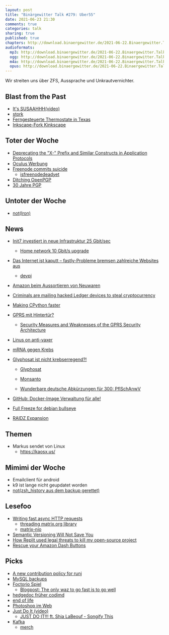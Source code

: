 ```yaml
---
layout: post
title: "Binärgewitter Talk #279: Uber55"
date: 2021-06-23 21:30
comments: true
categories: talk
sharing: true
published: true
chapters: http://download.binaergewitter.de/2021-06-22.Binaergewitter.Talk.279.chapters.txt
audioformats:
  mp3: http://download.binaergewitter.de/2021-06-22.Binaergewitter.Talk.279.mp3
  ogg: http://download.binaergewitter.de/2021-06-22.Binaergewitter.Talk.279.ogg
  m4a: http://download.binaergewitter.de/2021-06-22.Binaergewitter.Talk.279.m4a
  opus: http://download.binaergewitter.de/2021-06-22.Binaergewitter.Talk.279.opus
---
```

Wir streiten uns über ZFS, Aussprache und Unkrautvernichter.

## Blast from the Past
- [It's SUSAAHHH(video)]( https://www.youtube.com/watch?v=nLdexZlVkAY )
- [stork]( https://github.com/jameslittle230/stork/issues/178 )
- [Ferngesteuerte Thermostate in Texas]( https://www.heise.de/news/Hitzewelle-Stromanbieter-in-Texas-erhoehen-Temperaturen-auf-smarten-Thermostaten-6112051.html )
- [Inkscape-Fork Kinkscape]( https://chaos.social/@nvi/106388213524355429 )

## Toter der Woche
- [Deprecating the "X-" Prefix and Similar Constructs in Application Protocols]( https://datatracker.ietf.org/doc/html/rfc6648 )
- [Oculus Werbung]( https://twitter.com/boztank/status/1405239978326585345 )
- [Freenode commits suicide]( https://www.devever.net/~hl/freenode_suicide )
  - [isfreenodedeadyet]( https://isfreenodedeadyet.com/ )
- [Ditching OpenPGP]( https://wiki.debian.org/Teams/Apt/Spec/AptSign )
- [30 Jahre PGP]( https://philzimmermann.com/EN/essays/PGP_30th/ )

## Untoter der Woche
- [not(Iron)]( https://irony-97882.medium.com/the-melting-of-iron-89469b01e083 )


## News
- [Init7 investiert in neue Infrastruktur 25 Gbit/sec]( https://blog.init7.net/de/neue-infrastruktur/ )
  * [Home network 10 Gbit/s upgrade]( https://michael.stapelberg.ch/posts/2021-05-16-home-network-fiber-10-gbits-upgrade/ )
- [Das Internet ist kaputt – fastly-Probleme bremsen zahlreiche Websites aus]( https://www.heise.de/news/Das-Internet-ist-kaputt-zahlreiche-Webseiten-down-6065217.html )
  * [devpi]( https://devpi.net/docs/devpi/devpi/stable/%2Bd/index.html )
- [Amazon beim Aussortieren von Neuwaren]( https://www.golem.de/news/verschwendung-amazon-beim-aussortieren-von-neuwaren-zur-zerstoerung-gefilmt-2106-157508.html )
- [Criminals are mailing hacked Ledger devices to steal cryptocurrency]( https://www.bleepingcomputer.com/news/cryptocurrency/criminals-are-mailing-hacked-ledger-devices-to-steal-cryptocurrency/ )
- [Making CPython faster]( https://lwn.net/Articles/857754/ )
- [GPRS mit Hintertür?]( https://www.sueddeutsche.de/wirtschaft/handy-gprs-verschluesselung-1.5323228 )
  * [Security Measures and Weaknesses of the GPRS Security Architecture]( https://www.researchgate.net/publication/46055883_Security_Measures_and_Weaknesses_of_the_GPRS_Security_Architecture )
- [Linus on anti-vaxer]( https://lore.kernel.org/lkml/CAHk-=wiB6FJknDC5PMfpkg4gZrbSuC3d391VyReM4Wb0+JYXXA@mail.gmail.com/ )
- [mRNA gegen Krebs]( https://www.fr.de/wirtschaft/verbraucher/krebsimpfstoff-biontech-erster-patient-hautkrebs-mit-impfstoff-behandelt-erstes-vakzin-greifbare-naehe-testphase-zwei-gestartet-zr-90810255.html )
- [Glyphosat ist nicht krebserregend?!]( https://www.agrarheute.com/pflanze/glyphosat-krebserregend-eu-verbot-wackelt-582352 )

    - [Glyphosat]( https://de.wikipedia.org/wiki/Glyphosat )

    - [Monsanto]( https://de.wikipedia.org/wiki/Monsanto,_mit_Gift_und_Genen )

  - [Wunderbare deutsche Abkürzungen für 300: PflSchAnwV ](http://www.gesetze-im-internet.de/pflschanwv_1992/ )
- [GitHub: Docker-Image Verwaltung für alle!]( https://www.heise.de/news/GitHub-Verwaltung-fuer-Docker-Images-allgemein-verfuegbar-6113942.html )
- [Full Freeze for debian bullseye]( https://lists.debian.org/debian-devel-announce/2021/06/msg00000.html )
- [RAIDZ Expansion]( https://github.com/openzfs/zfs/pull/12225 )

## Themen
- Markus sendet von Linux
  - https://kaosx.us/

## Mimimi der Woche
- Emailclient für android
- k9 ist lange nicht geupdatet worden
- [not(zsh_history aus dem backup gerettet)]()

## Lesefoo
- [Writing fast async HTTP requests]( https://blog.jonlu.ca/posts/async-python-http )
  - [threading matrix.org library]( https://github.com/matrix-org/matrix-python-sdk )
  - [matrix-nio]( https://github.com/poljar/matrix-nio )
- [Semantic Versioning Will Not Save You]( https://hynek.me/articles/semver-will-not-save-you/ )
- [How Replit used legal threats to kill my open-source project ]( https://intuitiveexplanations.com/tech/replit/?s=09 )
- [Rescue your Amazon Dash Buttons]( https://blog.christophermullins.com/2019/12/20/rescue-your-amazon-dash-buttons/ )

## Picks
- [A new contribution policy for runj]( https://samuel.karp.dev/blog/2021/05/a-new-contribution-policy-for-runj/ )
- [MySQL backups]( https://twitter.com/marcan42/status/1405371714758868995 )
- [Foctorio Spiel]( https://factorio.com/ )
  * [Blogpost: The only waz to go fast is to go well]( https://factorio.com/blog/post/fff-366 )
- [hedgedoc früher codimd]( https://hedgedoc.org/ )
- [end of life]( https://endoflife.date/ )
- [Photoshop im Web]( https://www.photopea.com/ )
- [Just Do It (video)]( https://www.youtube.com/watch?v=ZXsQAXx_ao0 )
  * [JUST DO IT!!! ft. Shia LaBeouf - Songify This]( https://www.youtube.com/watch?v=UhRXn2NRiWI )
- [Kafka]( http://www.gentlydownthe.stream/ )
  * [merch]( https://roundrobin.pub/ )

